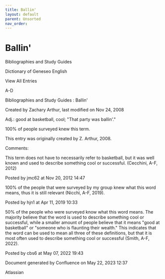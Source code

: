 ```yaml
---
title: Ballin'
layout: default
parent: Unsorted
nav_order:
---
```


# Ballin'

Bibliographies and Study Guides

Dictionary of Geneseo English

View All Entries

A-D

Bibliographies and Study Guides : Ballin'

Created by  Zachary Arthur, last modified on Nov 24, 2008

Adj.: good at basketball, cool; &quot;That party was ballin'.&quot;

100% of people surveyed knew this term.

This entry was originally created by Z. Arthur, 2008.

Comments:

This term does not have to necessarily refer to basketball, but it was well known and used to describe something cool or successful. (Cecchini, A-F, 2012)

Posted by jmc62 at Nov 20, 2012 14:47

100% of the people that were surveyed by my group knew what this word means, thus it is still relevant (Nicchi, A-F, 2019). 

Posted by hjn1 at Apr 11, 2019 10:33

50% of the people who were surveyed know what this word means. The majority believe that the word is used to describe something cool or successful, while a smaller amount of people believe that it means &quot;good at basketball&quot; or &quot;someone who is flaunting their wealth.&quot; This indicates that the word can be used to mean all three of these definitions, but that it is most often used to describe something cool or successful (Smith, A-F, 2022).

Posted by cbs6 at May 07, 2022 19:43

Document generated by Confluence on May 22, 2023 12:37

Atlassian
